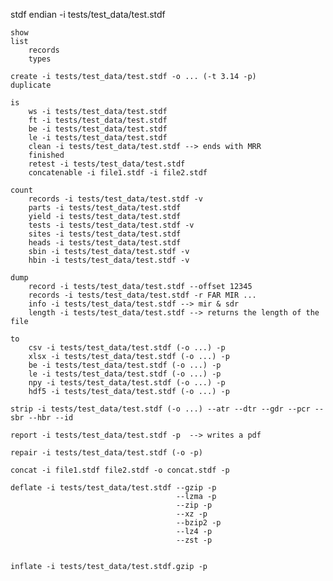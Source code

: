 stdf 
    endian -i tests/test_data/test.stdf

    show
    list 
        records
        types

    create -i tests/test_data/test.stdf -o ... (-t 3.14 -p) 
    duplicate

    is
        ws -i tests/test_data/test.stdf
        ft -i tests/test_data/test.stdf
        be -i tests/test_data/test.stdf
        le -i tests/test_data/test.stdf
        clean -i tests/test_data/test.stdf --> ends with MRR
        finished
        retest -i tests/test_data/test.stdf
        concatenable -i file1.stdf -i file2.stdf

    count 
        records -i tests/test_data/test.stdf -v 
        parts -i tests/test_data/test.stdf
        yield -i tests/test_data/test.stdf 
        tests -i tests/test_data/test.stdf -v
        sites -i tests/test_data/test.stdf
        heads -i tests/test_data/test.stdf
        sbin -i tests/test_data/test.stdf -v
        hbin -i tests/test_data/test.stdf -v

    dump
        record -i tests/test_data/test.stdf --offset 12345
        records -i tests/test_data/test.stdf -r FAR MIR ...
        info -i tests/test_data/test.stdf --> mir & sdr
        length -i tests/test_data/test.stdf --> returns the length of the file

    to 
        csv -i tests/test_data/test.stdf (-o ...) -p
        xlsx -i tests/test_data/test.stdf (-o ...) -p
        be -i tests/test_data/test.stdf (-o ...) -p
        le -i tests/test_data/test.stdf (-o ...) -p
        npy -i tests/test_data/test.stdf (-o ...) -p
        hdf5 -i tests/test_data/test.stdf (-o ...) -p

    strip -i tests/test_data/test.stdf (-o ...) --atr --dtr --gdr --pcr --sbr --hbr --id

    report -i tests/test_data/test.stdf -p  --> writes a pdf

    repair -i tests/test_data/test.stdf (-o -p) 

    concat -i file1.stdf file2.stdf -o concat.stdf -p

    deflate -i tests/test_data/test.stdf --gzip -p
                                         --lzma -p
                                         --zip -p
                                         --xz -p
                                         --bzip2 -p
                                         --lz4 -p
                                         --zst -p


    inflate -i tests/test_data/test.stdf.gzip -p
